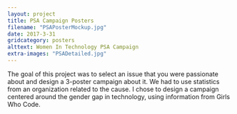 ```yaml
---
layout: project
title: PSA Campaign Posters
filename: "PSAPosterMockup.jpg"
date: 2017-3-31
gridcategory: posters
alttext: Women In Technology PSA Campaign
extra-images: "PSADetailed.jpg"
---
```

The goal of this project was to select an issue that you were passionate about and design a 3-poster campaign about it. We had to use statistics from an organization related to the cause. I chose to design a campaign centered around the gender gap in technology, using information from Girls Who Code.
